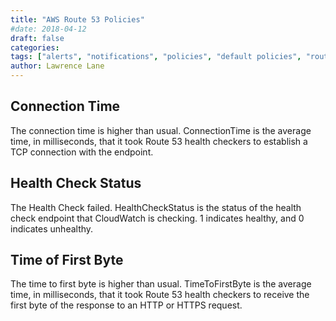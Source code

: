 ```yaml
---
title: "AWS Route 53 Policies"
#date: 2018-04-12
draft: false
categories:
tags: ["alerts", "notifications", "policies", "default policies", "route53", "aws"]
author: Lawrence Lane
---
```


## Connection Time
The connection time is higher than usual. ConnectionTime is the average time, in milliseconds, that it took Route 53 health checkers to establish a TCP connection with the endpoint.

## Health Check Status
The Health Check failed. HealthCheckStatus is the status of the health check endpoint that CloudWatch is checking. 1 indicates healthy, and 0 indicates unhealthy.

## Time of First Byte
The time to first byte is higher than usual. TimeToFirstByte is the average time, in milliseconds, that it took Route 53 health checkers to receive the first byte of the response to an HTTP or HTTPS request.
